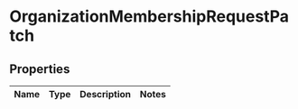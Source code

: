 
# OrganizationMembershipRequestPatch

## Properties
Name | Type | Description | Notes
------------ | ------------- | ------------- | -------------




